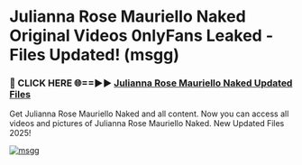 # Julianna Rose Mauriello Naked Original Videos 0nlyFans Leaked - Files Updated! (msgg)

<h3>🔴 CLICK HERE 🌐==►► <a href="https://tinyurl.com/up5wt9bj" rel="nofollow">Julianna Rose Mauriello Naked Updated Files</a></h3>

Get Julianna Rose Mauriello Naked and all content. Now you can access all videos and pictures of Julianna Rose Mauriello Naked. New Updated Files 2025!

[![msgg](https://i.imgur.com/ABiUzMV.gif)](https://tinyurl.com/up5wt9bj)
